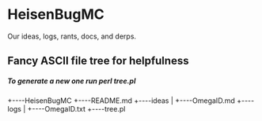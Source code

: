 HeisenBugMC
===========

Our ideas, logs, rants, docs, and derps.

## Fancy ASCII file tree for helpfulness
##### To generate a new one run perl tree.pl

+----HeisenBugMC
     +----README.md
     +----ideas
     |    +----OmegaID.md
     +----logs
     |    +----OmegaID.txt
     +----tree.pl

